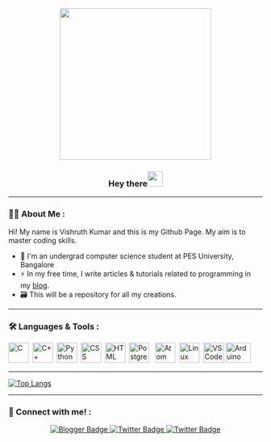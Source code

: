 <div id="header" align="center">
  <img src="https://media.giphy.com/media/553ZGCzYHSQHXiFKA8/giphy.gif" width="300"/>
</div>
<div align="center"> 

### Hey there<img src="https://media.giphy.com/media/hvRJCLFzcasrR4ia7z/giphy.gif" width="30px"/>
</div>

---

### :man_technologist: About Me :
Hi! My name is Vishruth Kumar and this is my Github Page.
My aim is to master coding skills.
- :school: I'm an undergrad computer science student at PES University, Bangalore
- :zap: In my free time, I write articles & tutorials related to programming in my <a href="https://vishruthcodes.blogspot.com/">blog</a>.
- :card_file_box: This will be a repository for all my creations. 

---

### :hammer_and_wrench: Languages & Tools :
<div>
  <img src="https://upload.wikimedia.org/wikipedia/commons/thumb/1/18/C_Programming_Language.svg/926px-C_Programming_Language.svg.png" title="C Programming" alt="C" width="40" height="40"/>&nbsp;
  <img src="https://upload.wikimedia.org/wikipedia/commons/thumb/1/18/ISO_C%2B%2B_Logo.svg/306px-ISO_C%2B%2B_Logo.svg.png" title="C++" alt="C++" width="40" height="40"/>&nbsp;
  <img src="https://upload.wikimedia.org/wikipedia/commons/thumb/c/c3/Python-logo-notext.svg/1200px-Python-logo-notext.svg.png" title="Python" alt="Python" width="40" height="40"/>&nbsp;
  <img src="https://upload.wikimedia.org/wikipedia/commons/thumb/d/d5/CSS3_logo_and_wordmark.svg/1200px-CSS3_logo_and_wordmark.svg.png"  title="CSS3" alt="CSS" width="40" height="40"/>&nbsp;
  <img src="https://upload.wikimedia.org/wikipedia/commons/thumb/6/61/HTML5_logo_and_wordmark.svg/1200px-HTML5_logo_and_wordmark.svg.png" title="HTML5" alt="HTML" width="40" height="40"/>&nbsp;
  <img src="https://upload.wikimedia.org/wikipedia/commons/thumb/2/29/Postgresql_elephant.svg/1200px-Postgresql_elephant.svg.png" title="PostgreSQL"  alt="PostgreSQL" width="40" height="40"/>&nbsp;&nbsp;
  <img src="https://upload.wikimedia.org/wikipedia/commons/e/e2/Atom_1.0_icon.png" title="Atom"  alt="Atom" width="40" height="40"/>&nbsp;
  <img src="https://upload.wikimedia.org/wikipedia/commons/thumb/3/35/Tux.svg/1200px-Tux.svg.png" title="Linux" alt="Linux" width="40" height="40"/>&nbsp;
  <img src="https://upload.wikimedia.org/wikipedia/commons/thumb/9/9a/Visual_Studio_Code_1.35_icon.svg/2048px-Visual_Studio_Code_1.35_icon.svg.png" title="VS Code" **alt="VS Code" width="40" height="40"/>
  <img src="https://upload.wikimedia.org/wikipedia/commons/thumb/8/87/Arduino_Logo.svg/1024px-Arduino_Logo.svg.png" title="Arduino IDE" alt="Arduino IDE" width="50" height="40"/>&nbsp;
</div>

---

[![Top Langs](https://github-readme-stats.vercel.app/api/top-langs/?username=Vishruthh&layout=compact&theme=vision-friendly-dark)](https://github.com/anuraghazra/github-readme-stats)

---

### :link: Connect with me! :
<div id="badges" align="center">
  <a href="https://vishruthcodes.blogspot.com/">
    <img src="https://img.shields.io/badge/Blogger-orange?logo=blogger&logoColor=white&style=for-the-badge" alt="Blogger Badge"/>
  </a>
  <a href="https://twitter.com/imVishruthKumar">
    <img src="https://img.shields.io/badge/Twitter-blue?style=for-the-badge&logo=twitter&logoColor=white" alt="Twitter Badge"/>
  </a>
    <a href="www.linkedin.com/in/vishruth-kumar">
    <img src="https://img.shields.io/badge/LinkedIn-blue?logo=linkedin&logoColor=white&style=for-the-badge" alt="Twitter Badge"/>
  </a>
</div><br>
